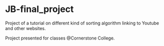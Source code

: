 # JB-final_project

Project of a tutorial on different kind of sorting algorithm linking to Youtube and other websites.

Project presented for classes @Cornerstone College.
